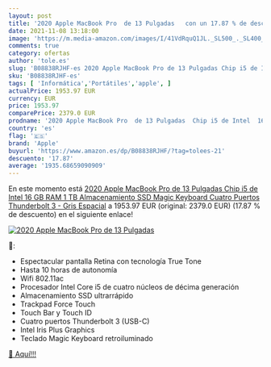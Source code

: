```yaml
---
layout: post
title: '2020 Apple MacBook Pro  de 13 Pulgadas   con un 17.87 % de descuento'
date: 2021-11-08 13:18:00
image: 'https://m.media-amazon.com/images/I/41VdRquQ1JL._SL500_._SL400_.jpg'
comments: true
category: ofertas
author: 'tole.es'
slug: 'B08838RJHF-es 2020 Apple MacBook Pro de 13 Pulgadas Chip i5 de Intel 16...'
sku: 'B08838RJHF-es'
tags: [ 'Informática','Portátiles','apple', ]
actualPrice: 1953.97 EUR
currency: EUR
price: 1953.97
comparePrice: 2379.0 EUR
prodname: '2020 Apple MacBook Pro  de 13 Pulgadas  Chip i5 de Intel  16 GB RAM  1 TB Almacenamiento SSD  Magic Keyboard  Cuatro Puertos Thunderbolt 3  - Gris Espacial'
country: 'es'
flag: '🇪🇸'
brand: 'Apple'
buyurl: 'https://www.amazon.es/dp/B08838RJHF/?tag=tolees-21'
descuento: '17.87'
average: '1935.68659090909'
---
```


En este momento está [2020 Apple MacBook Pro  de 13 Pulgadas  Chip i5 de Intel  16 GB RAM  1 TB Almacenamiento SSD  Magic Keyboard  Cuatro Puertos Thunderbolt 3  - Gris Espacial](https://www.amazon.es/dp/B08838RJHF/?tag=tolees-21) a 1953.97 EUR (original: 2379.0 EUR) (17.87 %  de descuento) en el siguiente enlace!

[![2020 Apple MacBook Pro  de 13 Pulgadas  ](https://m.media-amazon.com/images/I/41VdRquQ1JL._SL500_._SL400_.jpg)](https://www.amazon.es/dp/B08838RJHF/?tag=tolees-21)

🔎:

- Espectacular pantalla Retina con tecnología True Tone
- Hasta 10 horas de autonomía
- Wifi 802.11ac
- Procesador Intel Core i5 de cuatro núcleos de décima generación
- Almacenamiento SSD ultrarrápido
- Trackpad Force Touch
- Touch Bar y Touch ID
- Cuatro puertos Thunderbolt 3 (USB-C)
- Intel Iris Plus Graphics
- Teclado Magic Keyboard retroiluminado

[🛒 Aquí!!!](https://www.amazon.es/dp/B08838RJHF/?tag=tolees-21)
